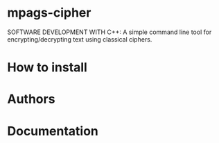 # mpags-cipher
SOFTWARE DEVELOPMENT WITH C++: A simple command line tool for encrypting/decrypting text using classical ciphers. 

# How to install

# Authors

# Documentation